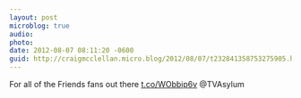 ```yaml
---
layout: post
microblog: true
audio: 
photo: 
date: 2012-08-07 08:11:20 -0600
guid: http://craigmcclellan.micro.blog/2012/08/07/t232841358753275905.html
---
```

For all of the Friends fans out there [t.co/WObbip6v](http://t.co/WObbip6v) @TVAsylum
